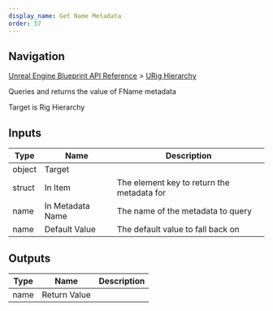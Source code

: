 ```yaml
---
display_name: Get Name Metadata
order: 57
---
```

## Navigation

[Unreal Engine Blueprint API Reference](https://dev.epicgames.com/documentation/en-us/unreal-engine/BlueprintAPI) > [URig Hierarchy](https://dev.epicgames.com/documentation/en-us/unreal-engine/BlueprintAPI/URigHierarchy)

Queries and returns the value of FName metadata

Target is Rig Hierarchy

## Inputs

| Type | Name | Description |
| --- | --- | --- |
| object | Target |  |
| struct | In Item | The element key to return the metadata for |
| name | In Metadata Name | The name of the metadata to query |
| name | Default Value | The default value to fall back on |

## Outputs

| Type | Name | Description |
| --- | --- | --- |
| name | Return Value |  |
